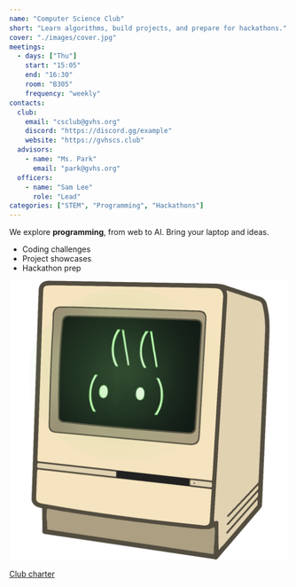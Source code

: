 ```yaml
---
name: "Computer Science Club"
short: "Learn algorithms, build projects, and prepare for hackathons."
cover: "./images/cover.jpg"
meetings:
  - days: ["Thu"]
    start: "15:05"
    end: "16:30"
    room: "B305"
    frequency: "weekly"
contacts:
  club:
    email: "csclub@gvhs.org"
    discord: "https://discord.gg/example"
    website: "https://gvhscs.club"
  advisors:
    - name: "Ms. Park"
      email: "park@gvhs.org"
  officers:
    - name: "Sam Lee"
      role: "Lead"
categories: ["STEM", "Programming", "Hackathons"]
---
```


We explore **programming**, from web to AI. Bring your laptop and ideas.

- Coding challenges
- Project showcases
- Hackathon prep

![image](./images/image.png)

[Club charter](./docs/charter.pdf)
